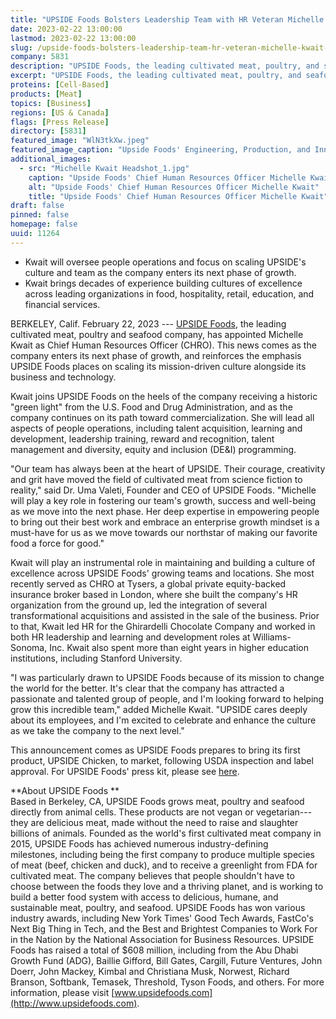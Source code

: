 ```yaml
---
title: "UPSIDE Foods Bolsters Leadership Team with HR Veteran Michelle Kwait as Chief Human Resources Officer"
date: 2023-02-22 13:00:00
lastmod: 2023-02-22 13:00:00
slug: /upside-foods-bolsters-leadership-team-hr-veteran-michelle-kwait-chief-human-resources
company: 5831
description: "UPSIDE Foods, the leading cultivated meat, poultry, and seafood company, has appointed Michelle Kwait as Chief Human Resources Officer."
excerpt: "UPSIDE Foods, the leading cultivated meat, poultry, and seafood company, has appointed Michelle Kwait as Chief Human Resources Officer."
proteins: [Cell-Based]
products: [Meat]
topics: [Business]
regions: [US & Canada]
flags: [Press Release]
directory: [5831]
featured_image: "WlN3tkXw.jpeg"
featured_image_caption: "Upside Foods' Engineering, Production, and Innovation Center entryway"
additional_images:
  - src: "Michelle Kwait Headshot_1.jpg"
    caption: "Upside Foods' Chief Human Resources Officer Michelle Kwait"
    alt: "Upside Foods' Chief Human Resources Officer Michelle Kwait"
    title: "Upside Foods' Chief Human Resources Officer Michelle Kwait"
draft: false
pinned: false
homepage: false
uuid: 11264
---
```

-   Kwait will oversee people operations and focus on scaling UPSIDE's
    culture and team as the company enters its next phase of growth.
-   Kwait brings decades of experience building cultures of excellence
    across leading organizations in food, hospitality, retail,
    education, and financial services.

BERKELEY, Calif. February 22, 2023 --- [UPSIDE
Foods](https://upsidefoods.com/), the leading cultivated meat, poultry
and seafood company, has appointed Michelle Kwait as Chief Human
Resources Officer (CHRO). This news comes as the company enters its next
phase of growth, and reinforces the emphasis UPSIDE Foods places on
scaling its mission-driven culture alongside its business and
technology.

Kwait joins UPSIDE Foods on the heels of the company receiving a
historic "green light" from the U.S. Food and Drug Administration, and
as the company continues on its path toward commercialization. She will
lead all aspects of people operations, including talent acquisition,
learning and development, leadership training, reward and recognition,
talent management and diversity, equity and inclusion (DE&I)
programming. 

"Our team has always been at the heart of UPSIDE. Their courage,
creativity and grit have moved the field of cultivated meat from science
fiction to reality," said Dr. Uma Valeti, Founder and CEO of UPSIDE
Foods. "Michelle will play a key role in fostering our team\'s growth,
success and well-being as we move into the next phase. Her deep
expertise in empowering people to bring out their best work and embrace
an enterprise growth mindset is a must-have for us as we move towards
our northstar of making our favorite food a force for good."

Kwait will play an instrumental role in maintaining and building a
culture of excellence across UPSIDE Foods' growing teams and locations.
She most recently served as CHRO at Tysers, a global private
equity-backed insurance broker based in London, where she built the
company\'s HR organization from the ground up, led the integration of
several transformational acquisitions and assisted in the sale of the
business. Prior to that, Kwait led HR for the Ghirardelli Chocolate
Company and worked in both HR leadership and learning and development
roles at Williams-Sonoma, Inc. Kwait also spent more than eight years in
higher education institutions, including Stanford University.

"I was particularly drawn to UPSIDE Foods because of its mission to
change the world for the better. It\'s clear that the company has
attracted a passionate and talented group of people, and I'm looking
forward to helping grow this incredible team," added Michelle Kwait.
"UPSIDE cares deeply about its employees, and I'm excited to celebrate
and enhance the culture as we take the company to the next level."  

This announcement comes as UPSIDE Foods prepares to bring its first
product, UPSIDE Chicken, to market, following USDA inspection and label
approval. For UPSIDE Foods' press kit, please see
[here](https://www.dropbox.com/sh/rmozuhb343uyxpd/AAAo2857oDhUL5_mJOrxZTQTa?dl=0). 

**About UPSIDE Foods **\
Based in Berkeley, CA, UPSIDE Foods grows meat, poultry and seafood
directly from animal cells. These products are not vegan or
vegetarian---they are delicious meat, made without the need to raise and
slaughter billions of animals. Founded as the world's first cultivated
meat company in 2015, UPSIDE Foods has achieved numerous
industry-defining milestones, including being the first company to
produce multiple species of meat (beef, chicken and duck), and to
receive a greenlight from FDA for cultivated meat. The company believes
that people shouldn't have to choose between the foods they love and a
thriving planet, and is working to build a better food system with
access to delicious, humane, and sustainable meat, poultry, and seafood.
UPSIDE Foods has won various industry awards, including New York Times'
Good Tech Awards, FastCo's Next Big Thing in Tech, and the Best and
Brightest Companies to Work For in the Nation by the National
Association for Business Resources. UPSIDE Foods has raised a total of
\$608 million, including from the Abu Dhabi Growth Fund (ADG), Baillie
Gifford, Bill Gates, Cargill, Future Ventures, John Doerr, John Mackey,
Kimbal and Christiana Musk, Norwest, Richard Branson, Softbank, Temasek,
Threshold, Tyson Foods, and others. For more information, please visit
[www.upsidefoods.com](http://www.upsidefoods.com).
